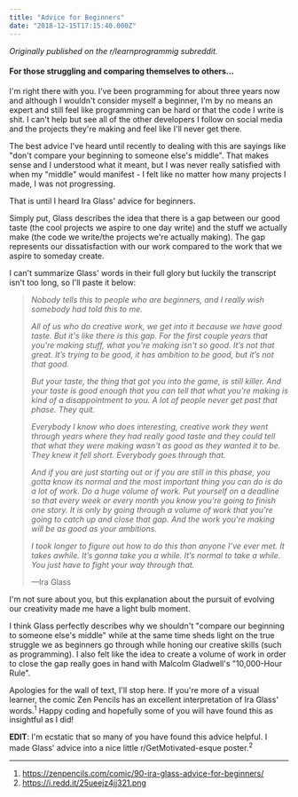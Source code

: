 ```yaml
---
title: "Advice for Beginners"
date: "2018-12-15T17:15:40.000Z"
---
```


*Originally published on the r/learnprogrammig subreddit.*

#### For those struggling and comparing themselves to others...

I'm right there with you. I've been programming for about three years now and
although I wouldn't consider myself a beginner, I'm by no means an expert and
still feel like programming can be hard or that the code I write is shit. I
can't help but see all of the other developers I follow on social media and
the projects they're making and feel like I'll never get there.

The best advice I've heard until recently to dealing with this are sayings like
"don't compare your beginning to someone else's middle". That makes sense and I
understood what it meant, but I was never really satisfied with when my "middle"
would manifest - I felt like no matter how many projects I made, I was not
progressing.

That is until I heard Ira Glass' advice for beginners.

Simply put, Glass describes the idea that there is a gap between our good taste
(the cool projects we aspire to one day write) and the stuff we actually make
(the code we write/the projects we're actually making). The gap represents our
dissatisfaction with our work compared to the work that we aspire to someday
create.

I can't summarize Glass' words in their full glory but luckily the transcript
isn't too long, so I'll paste it below:

>*Nobody tells this to people who are beginners, and I really wish somebody had*
>*told this to me.*
>
>*All of us who do creative work, we get into it because we have good taste. But*
>*it's like there is this gap. For the first couple years that you're making*
>*stuff, what you're making isn't so good. It’s not that great. It’s trying to*
>*be good, it has ambition to be good, but it’s not that good.*
>
>*But your taste, the thing that got you into the game, is still killer. And*
>*your taste is good enough that you can tell that what you're making is kind*
>*of a disappointment to you. A lot of people never get past that phase. They*
>*quit.*
>
>*Everybody I know who does interesting, creative work they went through years*
>*where they had really good taste and they could tell that what they were*
>*making wasn't as good as they wanted it to be. They knew it fell short.*
>*Everybody goes through that.*
>
>*And if you are just starting out or if you are still in this phase, you gotta*
>*know its normal and the most important thing you can do is do a lot of work.*
>*Do a huge volume of work. Put yourself on a deadline so that every week or*
>*every month you know you're going to finish one story. It is only by going*
>*through a volume of work that you're going to catch up and close that gap.*
>*And the work you're making will be as good as your ambitions.*
>
>*I took longer to figure out how to do this than anyone I’ve ever met. It*
>*takes awhile. It’s gonna take you a while. It’s normal to take a while.*
>*You just have to fight your way through that.*
>
>—Ira Glass

I'm not sure about you, but this explanation about the pursuit of evolving our
creativity made me have a light bulb moment.

I think Glass perfectly describes why we shouldn't "compare our beginning to
someone else's middle" while at the same time sheds light on the true struggle
we as beginners go through while honing our creative skills (such as programming).
I also felt like the idea to create a volume of work in order to close the gap
really goes in hand with Malcolm Gladwell's "10,000-Hour Rule".

Apologies for the wall of text, I'll stop here. If you're more of a visual
learner, the comic Zen Pencils has an excellent interpretation of Ira Glass'
words.<sup>1</sup> Happy coding and hopefully some of you will
have found this as insightful as I did!

**EDIT**: I'm ecstatic that so many of you have found this advice helpful. I
made Glass' advice into a nice little r/GetMotivated-esque poster.<sup>2</sup>

---

1. <https://zenpencils.com/comic/90-ira-glass-advice-for-beginners/>
2. <https://i.redd.it/25ueejz4jj321.png>
